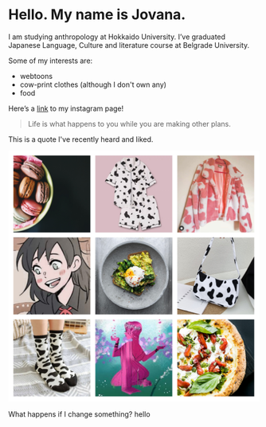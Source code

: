 

# Hello. My name is Jovana.

I am studying anthropology at Hokkaido University.
I’ve graduated Japanese Language, Culture and literature course at Belgrade University.

Some of my interests are: 
- webtoons
- cow-print clothes (although I don't own any)
- food

Here’s a [link](https://www.instagram.com/m_jovana276/) to my instagram page!

>Life is what happens to you while you are making other plans.

This is a quote I've recently heard and liked.


![alt text](collage.jpg)

What happens if I change something?
hello